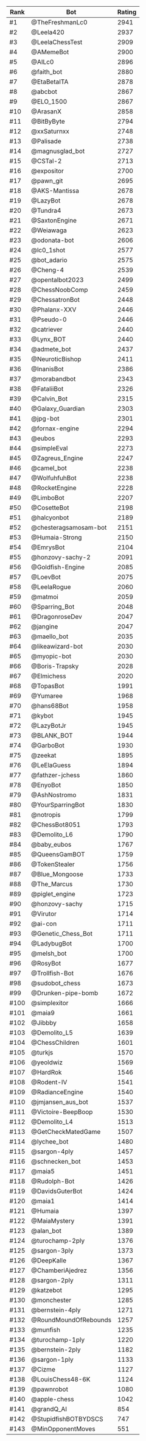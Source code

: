 Rank|Bot|Rating
---|---|---
#1|@TheFreshmanLc0|2941
#2|@Leela420|2937
#3|@LeelaChessTest|2909
#4|@AMemeBot|2900
#5|@AILc0|2896
#6|@faith_bot|2880
#7|@EtaBetaITA|2878
#8|@abcbot|2867
#9|@ELO_1500|2867
#10|@ArasanX|2858
#11|@BitByByte|2794
#12|@xxSaturnxx|2748
#13|@Palisade|2738
#14|@magnusglad_bot|2727
#15|@CSTal-2|2713
#16|@expositor|2700
#17|@pawn_git|2695
#18|@AKS-Mantissa|2678
#19|@LazyBot|2678
#20|@Tundra4|2673
#21|@SaxtonEngine|2671
#22|@Weiawaga|2623
#23|@odonata-bot|2606
#24|@lc0_1shot|2577
#25|@bot_adario|2575
#26|@Cheng-4|2539
#27|@opentalbot2023|2499
#28|@ChessNoobComp|2459
#29|@ChessatronBot|2448
#30|@Phalanx-XXV|2446
#31|@Pseudo-0|2446
#32|@catriever|2440
#33|@Lynx_BOT|2440
#34|@admete_bot|2437
#35|@NeuroticBishop|2411
#36|@InanisBot|2386
#37|@morabandbot|2343
#38|@FataliiBot|2326
#39|@Calvin_Bot|2315
#40|@Galaxy_Guardian|2303
#41|@jpg-bot|2301
#42|@fornax-engine|2294
#43|@eubos|2293
#44|@simpleEval|2273
#45|@Zagreus_Engine|2247
#46|@camel_bot|2238
#47|@WolfuhfuhBot|2238
#48|@RocketEngine|2228
#49|@LimboBot|2207
#50|@CosetteBot|2198
#51|@halcyonbot|2189
#52|@chesteragsamosam-bot|2151
#53|@Humaia-Strong|2150
#54|@EmrysBot|2104
#55|@honzovy-sachy-2|2091
#56|@Goldfish-Engine|2085
#57|@LoevBot|2075
#58|@LeelaRogue|2060
#59|@matmoi|2059
#60|@Sparring_Bot|2048
#61|@DragonroseDev|2047
#62|@jangine|2047
#63|@maello_bot|2035
#64|@likeawizard-bot|2030
#65|@myopic-bot|2030
#66|@Boris-Trapsky|2028
#67|@Elmichess|2020
#68|@TopasBot|1991
#69|@Yumaree|1968
#70|@hans68Bot|1958
#71|@kybot|1945
#72|@LazyBotJr|1945
#73|@BLANK_BOT|1944
#74|@GarboBot|1930
#75|@zeekat|1895
#76|@LeElaGuess|1894
#77|@fathzer-jchess|1860
#78|@EnyoBot|1850
#79|@AshNostromo|1831
#80|@YourSparringBot|1830
#81|@notropis|1799
#82|@ChessBot8051|1793
#83|@Demolito_L6|1790
#84|@baby_eubos|1767
#85|@QueensGamBOT|1759
#86|@TokenStealer|1756
#87|@Blue_Mongoose|1733
#88|@The_Marcus|1730
#89|@piglet_engine|1723
#90|@honzovy-sachy|1715
#91|@Virutor|1714
#92|@ai-con|1711
#93|@Genetic_Chess_Bot|1711
#94|@LadybugBot|1700
#95|@melsh_bot|1700
#96|@RosyBot|1677
#97|@Trollfish-Bot|1676
#98|@sudobot_chess|1673
#99|@Drunken-pipe-bomb|1672
#100|@simplexitor|1666
#101|@maia9|1661
#102|@Jibbby|1658
#103|@Demolito_L5|1639
#104|@ChessChildren|1601
#105|@turkjs|1570
#106|@yeoldwiz|1569
#107|@HardRok|1546
#108|@Rodent-IV|1541
#109|@RadianceEngine|1540
#110|@jmjansen_aus_bot|1537
#111|@Victoire-BeepBoop|1530
#112|@Demolito_L4|1513
#113|@GetCheckMatedGame|1507
#114|@lychee_bot|1480
#115|@sargon-4ply|1457
#116|@schnecken_bot|1453
#117|@maia5|1451
#118|@Rudolph-Bot|1426
#119|@DavidsGuterBot|1424
#120|@maia1|1414
#121|@Humaia|1397
#122|@MaiaMystery|1391
#123|@alan_bot|1389
#124|@turochamp-2ply|1376
#125|@sargon-3ply|1373
#126|@DeepKalle|1367
#127|@ChamberiAjedrez|1356
#128|@sargon-2ply|1311
#129|@katzebot|1295
#130|@monchester|1285
#131|@bernstein-4ply|1271
#132|@RoundMoundOfRebounds|1257
#133|@munfish|1235
#134|@turochamp-1ply|1220
#135|@bernstein-2ply|1182
#136|@sargon-1ply|1133
#137|@Cizme|1127
#138|@LouisChess48-6K|1124
#139|@pawnrobot|1080
#140|@apple-chess|1042
#141|@grandQ_AI|854
#142|@StupidfishBOTBYDSCS|747
#143|@MinOpponentMoves|551
